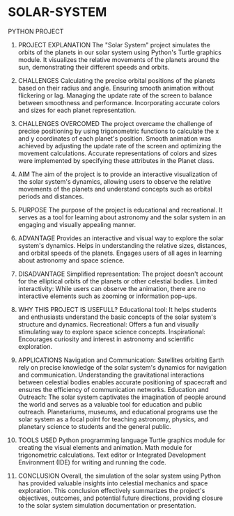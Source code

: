 # SOLAR-SYSTEM
PYTHON PROJECT
1.	PROJECT EXPLANATION
The "Solar System" project simulates the orbits of the planets in our solar system using Python's Turtle graphics module. It visualizes the relative movements of the planets around the sun, demonstrating their different speeds and orbits.
2.	CHALLENGES
Calculating the precise orbital positions of the planets based on their radius and angle.
Ensuring smooth animation without flickering or lag.
Managing the update rate of the screen to balance between smoothness and performance.
Incorporating accurate colors and sizes for each planet representation.

3.	CHALLENGES OVERCOMED
The project overcame the challenge of precise positioning by using trigonometric functions to calculate the x and y coordinates of each planet's position.
Smooth animation was achieved by adjusting the update rate of the screen and optimizing the movement calculations.
Accurate representations of colors and sizes were implemented by specifying these attributes in the Planet class.

4.	AIM 
The aim of the project is to provide an interactive visualization of the solar system's dynamics, allowing users to observe the relative movements of the planets and understand concepts such as orbital periods and distances.
5.	PURPOSE 
The purpose of the project is educational and recreational. It serves as a tool for learning about astronomy and the solar system in an engaging and visually appealing manner.
6.	ADVANTAGE
Provides an interactive and visual way to explore the solar system's dynamics.
Helps in understanding the relative sizes, distances, and orbital speeds of the planets.
Engages users of all ages in learning about astronomy and space science.

7.	DISADVANTAGE
Simplified representation: The project doesn't account for the elliptical orbits of the planets or other celestial bodies.
Limited interactivity: While users can observe the animation, there are no interactive elements such as zooming or information pop-ups.

8.	WHY THIS PROJECT IS USEFULL?
Educational tool: It helps students and enthusiasts understand the basic concepts of the solar system's structure and dynamics.
Recreational: Offers a fun and visually stimulating way to explore space science concepts.
Inspirational: Encourages curiosity and interest in astronomy and scientific exploration.

9.	APPLICATIONS 
Navigation and Communication: Satellites orbiting Earth rely on precise knowledge of the solar system's dynamics for navigation and communication. Understanding the gravitational interactions between celestial bodies enables accurate positioning of spacecraft and ensures the efficiency of communication networks.
Education and Outreach: The solar system captivates the imagination of people around the world and serves as a valuable tool for education and public outreach. Planetariums, museums, and educational programs use the solar system as a focal point for teaching astronomy, physics, and planetary science to students and the general public.

10.	TOOLS USED
Python programming language
Turtle graphics module for creating the visual elements and animation. 
Math module for trigonometric calculations. 
 Text editor or Integrated Development Environment (IDE) for writing and running the code.
11.	CONCLUSION
Overall, the simulation of the solar system using Python has provided valuable insights into celestial mechanics and space exploration. This conclusion effectively summarizes the project's objectives, outcomes, and potential future directions, providing closure to the solar system simulation documentation or presentation.
